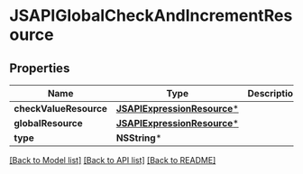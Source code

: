 # JSAPIGlobalCheckAndIncrementResource

## Properties
Name | Type | Description | Notes
------------ | ------------- | ------------- | -------------
**checkValueResource** | [**JSAPIExpressionResource***](JSAPIExpressionResource.md) |  | [optional] 
**globalResource** | [**JSAPIExpressionResource***](JSAPIExpressionResource.md) |  | [optional] 
**type** | **NSString*** |  | [optional] 

[[Back to Model list]](../README.md#documentation-for-models) [[Back to API list]](../README.md#documentation-for-api-endpoints) [[Back to README]](../README.md)


